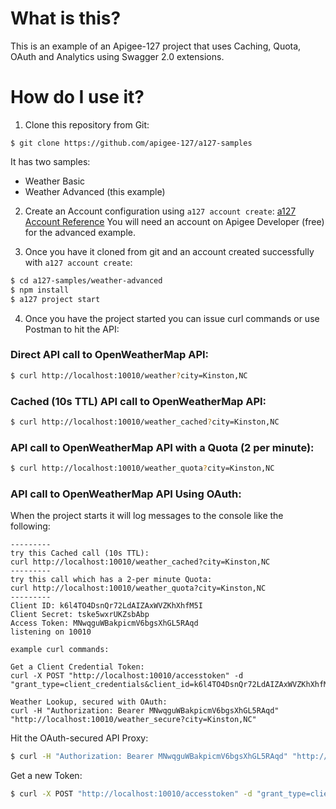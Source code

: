 # What is this?

This is an example of an Apigee-127 project that uses Caching, Quota, OAuth and Analytics using Swagger 2.0 extensions.

# How do I use it?
1) Clone this repository from Git: 

`$ git clone https://github.com/apigee-127/a127-samples`

It has two samples:
- Weather Basic
- Weather Advanced (this example)

2) Create an Account configuration using `a127 account create`: [a127 Account Reference](https://github.com/apigee-127/a127-documentation/wiki/Apigee-127-command-line-reference#a127-account)
You will need an account on Apigee Developer (free) for the advanced example.

3) Once you have it cloned from git and an account created successfully with `a127 account create`:

```bash
$ cd a127-samples/weather-advanced
$ npm install
$ a127 project start
```

4) Once you have the project started you can issue curl commands or use Postman to hit the API:

### Direct API call to OpenWeatherMap API:
```bash
$ curl http://localhost:10010/weather?city=Kinston,NC
```

### Cached (10s TTL) API call to OpenWeatherMap API:
```bash
$ curl http://localhost:10010/weather_cached?city=Kinston,NC
```

### API call to OpenWeatherMap API with a Quota (2 per minute):

```bash
$ curl http://localhost:10010/weather_quota?city=Kinston,NC
```

### API call to OpenWeatherMap API Using OAuth:

When the project starts it will log messages to the console like the following:

```
---------
try this Cached call (10s TTL):
curl http://localhost:10010/weather_cached?city=Kinston,NC
---------
try this call which has a 2-per minute Quota:
curl http://localhost:10010/weather_quota?city=Kinston,NC
---------
Client ID: k6l4TO4DsnQr72LdAIZAxWVZKhXhfM5I
Client Secret: tske5wxrUKZsbAbp
Access Token: MNwqguWBakpicmV6bgsXhGL5RAqd
listening on 10010

example curl commands:

Get a Client Credential Token:
curl -X POST "http://localhost:10010/accesstoken" -d "grant_type=client_credentials&client_id=k6l4TO4DsnQr72LdAIZAxWVZKhXhfM5I&client_secret=tske5wxrUKZsbAbp"

Weather Lookup, secured with OAuth:
curl -H "Authorization: Bearer MNwqguWBakpicmV6bgsXhGL5RAqd" "http://localhost:10010/weather_secure?city=Kinston,NC"
```

Hit the OAuth-secured API Proxy:

```bash
$ curl -H "Authorization: Bearer MNwqguWBakpicmV6bgsXhGL5RAqd" "http://localhost:10010/weather_secure?city=Kinston,NC"
```

Get a new Token:

```bash
$ curl -X POST "http://localhost:10010/accesstoken" -d "grant_type=client_credentials&client_id=k6l4TO4DsnQr72LdAIZAxWVZKhXhfM5I&client_secret=tske5wxrUKZsbAbp"
```
